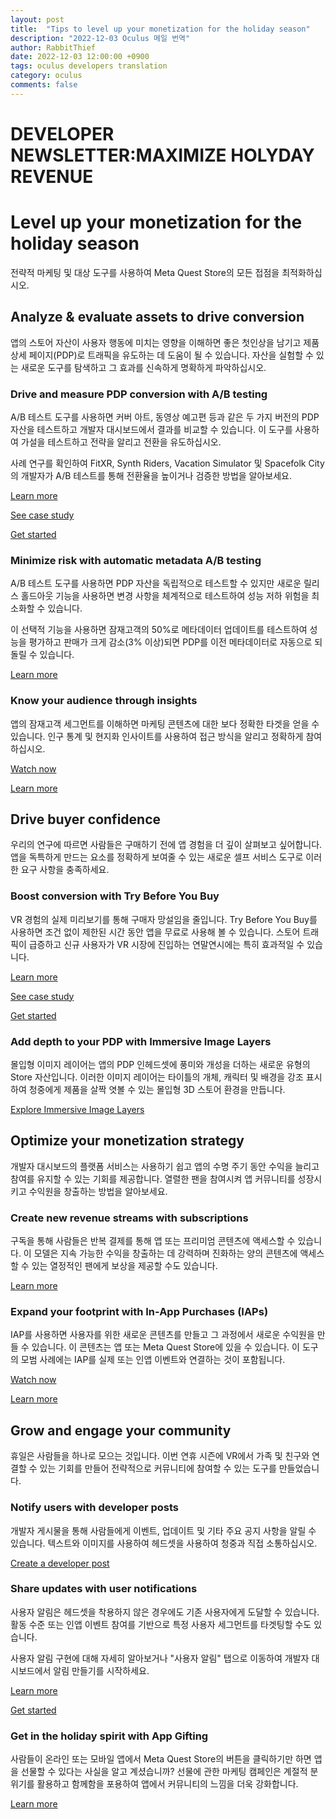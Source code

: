```yaml
---
layout: post
title:  "Tips to level up your monetization for the holiday season"
description: "2022-12-03 Oculus 메일 번역"
author: RabbitThief
date: 2022-12-03 12:00:00 +0900
tags: oculus developers translation 
category: oculus
comments: false
---	
```




# DEVELOPER NEWSLETTER:MAXIMIZE HOLYDAY REVENUE

# Level up your monetization for the holiday season

전략적 마케팅 및 대상 도구를 사용하여 Meta Quest Store의 모든 접점을 최적화하십시오.

## Analyze & evaluate assets to drive conversion

앱의 스토어 자산이 사용자 행동에 미치는 영향을 이해하면 좋은 첫인상을 남기고 제품 상세 페이지(PDP)로 트래픽을 유도하는 데 도움이 될 수 있습니다. 자산을 실험할 수 있는 새로운 도구를 탐색하고 그 효과를 신속하게 명확하게 파악하십시오.

### Drive and measure PDP conversion with A/B testing

A/B 테스트 도구를 사용하면 커버 아트, 동영상 예고편 등과 같은 두 가지 버전의 PDP 자산을 테스트하고 개발자 대시보드에서 결과를 비교할 수 있습니다. 이 도구를 사용하여 가설을 테스트하고 전략을 알리고 전환을 유도하십시오.

사례 연구를 확인하여 FitXR, Synth Riders, Vacation Simulator 및 Spacefolk City의 개발자가 A/B 테스트를 통해 전환율을 높이거나 검증한 방법을 알아보세요.

[Learn more](https://click.dev.oculusvr.com/?qs=b469cf70e11f9fe6c9826d57aac300c2530e104eee20fee22febbb008ca14778780bf206e61d006edaab2346d780110f273f32aa2b5568a488e46520dcd4d38c)

[See case study](https://click.dev.oculusvr.com/?qs=b469cf70e11f9fe60a78f0fc987a4e0d153c92d1f507d6263ed0876c28d399e0664d2f17c0892ab8dd40966012dde8bdb26f7835e2dfa8c26fe533852176c8ee)

[Get started](https://click.dev.oculusvr.com/?qs=b469cf70e11f9fe624dce8a2e845b330d28c515fb7012f108af24c6a86f94dfccaa57be4b994d8f7020b16945c4973bf411367d26dbcb0cd37526670bb4598d0)


### Minimize risk with automatic metadata A/B testing

A/B 테스트 도구를 사용하면 PDP 자산을 독립적으로 테스트할 수 있지만 새로운 릴리스 홀드아웃 기능을 사용하면 변경 사항을 체계적으로 테스트하여 성능 저하 위험을 최소화할 수 있습니다.

이 선택적 기능을 사용하면 잠재고객의 50%로 메타데이터 업데이트를 테스트하여 성능을 평가하고 판매가 크게 감소(3% 이상)되면 PDP를 이전 메타데이터로 자동으로 되돌릴 수 있습니다.

[Learn more](https://click.dev.oculusvr.com/?qs=b469cf70e11f9fe6f933af7c608392893255c008210e14352801b24c613f65ac193277ccba3f5cdff0bb111483b580c4fff4f27a87e29248c6b896bcc949e9d8)


### Know your audience through insights

앱의 잠재고객 세그먼트를 이해하면 마케팅 콘텐츠에 대한 보다 정확한 타겟을 얻을 수 있습니다. 인구 통계 및 현지화 인사이트를 사용하여 접근 방식을 알리고 정확하게 참여하십시오.

[Watch now](https://click.dev.oculusvr.com/?qs=b469cf70e11f9fe65b215b8313644a071e2448e62ebd6a7a3d98ea40e2024a3f5383141caece2da001841625fa176ae20a04d764253b82a7ec29887e6fab1db1)

[Learn more](https://click.dev.oculusvr.com/?qs=b469cf70e11f9fe66400290d1fb9a40513d7f4c671db66a2499fc503073627724143e4a1e9608738868e06e74ad38f2bfd0363c4b65bc1411a403d720f28c131)


## Drive buyer confidence

우리의 연구에 따르면 사람들은 구매하기 전에 앱 경험을 더 깊이 살펴보고 싶어합니다. 앱을 독특하게 만드는 요소를 정확하게 보여줄 수 있는 새로운 셀프 서비스 도구로 이러한 요구 사항을 충족하세요.

### Boost conversion with Try Before You Buy

VR 경험의 실제 미리보기를 통해 구매자 망설임을 줄입니다. Try Before You Buy를 사용하면 조건 없이 제한된 시간 동안 앱을 무료로 사용해 볼 수 있습니다. 스토어 트래픽이 급증하고 신규 사용자가 VR 시장에 진입하는 연말연시에는 특히 효과적일 수 있습니다.

[Learn more](https://click.dev.oculusvr.com/?qs=b469cf70e11f9fe6e917c5069958b067b6a4610fb8cb95bb34d28416aa6c30f5f8e60201242fd1c6705b1ce450eb0511960ab608bfb7016ade7f5c93556cfe66)

[See case study](https://click.dev.oculusvr.com/?qs=b469cf70e11f9fe62a6742e10e586d98b2c34d62a9f3998f590894d5300190a234525ee7df9971058ed92d2c8e1259a5c433e935aa76a18d40e8bacf7d772f18)

[Get started](https://click.dev.oculusvr.com/?qs=8bb00357d235b9af947d72f87e3797af973988f65b8cc60c167b6897c4e1782d71ce7dad40140a9a60343c06863e522aac5457e695513af1d62d8d3798238df1)


### Add depth to your PDP with Immersive Image Layers

몰입형 이미지 레이어는 앱의 PDP 인헤드셋에 풍미와 개성을 더하는 새로운 유형의 Store 자산입니다. 이러한 이미지 레이어는 타이틀의 개체, 캐릭터 및 배경을 강조 표시하여 청중에게 제품을 살짝 엿볼 수 있는 몰입형 3D 스토어 환경을 만듭니다.

[Explore Immersive Image Layers](https://click.dev.oculusvr.com/?qs=8bb00357d235b9af5514210774bb50c80e9b9baa9cb890887c9267b53df02e2d3b2e2ea1dc91821e26f233fe5d1b60e1640091b054e1a7cfd971c25fd1a2cd5d)


## Optimize your monetization strategy

개발자 대시보드의 플랫폼 서비스는 사용하기 쉽고 앱의 수명 주기 동안 수익을 늘리고 참여를 유지할 수 있는 기회를 제공합니다. 열렬한 팬을 참여시켜 앱 커뮤니티를 성장시키고 수익원을 창출하는 방법을 알아보세요.

### Create new revenue streams with subscriptions

구독을 통해 사람들은 반복 결제를 통해 앱 또는 프리미엄 콘텐츠에 액세스할 수 있습니다. 이 모델은 지속 가능한 수익을 창출하는 데 강력하며 진화하는 양의 콘텐츠에 액세스할 수 있는 열정적인 팬에게 보상을 제공할 수도 있습니다.

[Learn more](https://click.dev.oculusvr.com/?qs=8bb00357d235b9afaa1d146355f4b142fd31773dcf547468ee32a9fc0fc41e0e1b8016f532aa483b245194ed35d1d59d9bb3cc81d7e826c9306e73a4526ba6e3)


### Expand your footprint with In-App Purchases (IAPs)

IAP를 사용하면 사용자를 위한 새로운 콘텐츠를 만들고 그 과정에서 새로운 수익원을 만들 수 있습니다. 이 콘텐츠는 앱 또는 Meta Quest Store에 있을 수 있습니다. 이 도구의 모범 사례에는 IAP를 실제 또는 인앱 이벤트와 연결하는 것이 포함됩니다.

[Watch now](https://click.dev.oculusvr.com/?qs=8bb00357d235b9af0e890b811e3d8ef13d3715ecbd1c5ad91b44dbeaee3c0dda667c1467deea8095cdee39adadb925e6e2505bde43de15a7f781868dcbae6645)

[Learn more](https://click.dev.oculusvr.com/?qs=8bb00357d235b9af8f19cab43e04e329b1a12287d07808da23b5befe0c01b455af3a23507fca94ec4834611fc3d388d3f5370b774da121077caa3215dd955da7)


## Grow and engage your community

휴일은 사람들을 하나로 모으는 것입니다. 이번 연휴 시즌에 VR에서 가족 및 친구와 연결할 수 있는 기회를 만들어 전략적으로 커뮤니티에 참여할 수 있는 도구를 만들었습니다.

### Notify users with developer posts

개발자 게시물을 통해 사람들에게 이벤트, 업데이트 및 기타 주요 공지 사항을 알릴 수 있습니다. 텍스트와 이미지를 사용하여 헤드셋을 사용하여 청중과 직접 소통하십시오.

[Create a developer post](https://click.dev.oculusvr.com/?qs=8bb00357d235b9af398d69148ae0b08293199a705939cdeb15e2bc512a5c53b44d511b7e282b235b65321cf9c1652218bf2a9acd91950de0d0bf15e13ef73735)


### Share updates with user notifications

사용자 알림은 헤드셋을 착용하지 않은 경우에도 기존 사용자에게 도달할 수 있습니다. 활동 수준 또는 인앱 이벤트 참여를 기반으로 특정 사용자 세그먼트를 타겟팅할 수도 있습니다.

사용자 알림 구현에 대해 자세히 알아보거나 "사용자 알림" 탭으로 이동하여 개발자 대시보드에서 알림 만들기를 시작하세요.

[Learn more](https://click.dev.oculusvr.com/?qs=8bb00357d235b9afe76306735cf76293ddbcb3b99b16866c05d347f8a369507813db02a8083cbf6938a9dd22101bf865aa383e5f4a3428dc726ac0bca91d959d)

[Get started](https://click.dev.oculusvr.com/?qs=8bb00357d235b9afd20d9fb7b2f7b819a90188971c915e76ecb7c4df1738c358d416beea6eeb7d5950d803109fd83fe09a66dabe8361ba3aef1c8266aae20b41)


### Get in the holiday spirit with App Gifting

사람들이 온라인 또는 모바일 앱에서 Meta Quest Store의 버튼을 클릭하기만 하면 앱을 선물할 수 있다는 사실을 알고 계셨습니까? 선물에 관한 마케팅 캠페인은 계절적 분위기를 활용하고 함께함을 포용하여 앱에서 커뮤니티의 느낌을 더욱 강화합니다.

[Learn more](https://click.dev.oculusvr.com/?qs=8bb00357d235b9affb69b0cd47aa4491c6c85524df80c375dd9fbebb48c01d7867f27ce2aea85de7e316e7e72a09dd14febe03ae7bb6d37b9b4964ccaa964867)